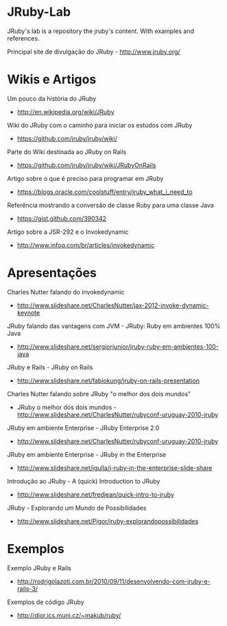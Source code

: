 JRuby-Lab
=========

JRuby's lab is a repository the jruby's content. With examples and references.

Principal site de divulgação do JRuby - http://www.jruby.org/

Wikis e Artigos
===============

Um pouco da história do JRuby
- http://en.wikipedia.org/wiki/JRuby

Wiki do JRuby com o caminho para iniciar os estudos com JRuby
- https://github.com/jruby/jruby/wiki/

Parte do Wiki destinada ao JRuby on Rails
- https://github.com/jruby/jruby/wiki/JRubyOnRails

Artigo sobre o que é preciso para programar em JRuby
- https://blogs.oracle.com/coolstuff/entry/jruby_what_i_need_to

Referência mostrando a conversão de classe Ruby para uma classe Java
- https://gist.github.com/390342

Artigo sobre a JSR-292 e o Invokedynamic
- http://www.infoq.com/br/articles/invokedynamic

Apresentações
=============

Charles Nutter falando do invokedynamic
- http://www.slideshare.net/CharlesNutter/jax-2012-invoke-dynamic-keynote

JRuby falando das vantagens com JVM - JRuby: Ruby em ambientes 100% Java
- http://www.slideshare.net/sergiorjunior/jruby-ruby-em-ambientes-100-java

JRuby e Rails - JRuby on Rails
- http://www.slideshare.net/fabiokung/jruby-on-rails-presentation

Charles Nutter falando sobre JRuby "o melhor dos dois mundos"
- JRuby o melhor dos dois mundos - http://www.slideshare.net/CharlesNutter/rubyconf-uruguay-2010-jruby

JRuby em ambiente Enterprise - JRuby Enterprise 2.0
- http://www.slideshare.net/CharlesNutter/rubyconf-uruguay-2010-jruby

JRuby em ambiente Enterprise - JRuby in the Enterprise
- http://www.slideshare.net/jgulla/j-ruby-in-the-enterprise-slide-share

Introdução ao JRuby - A (quick) Introduction to JRuby
- http://www.slideshare.net/fredjean/quick-intro-to-jruby

JRuby - Explorando um Mundo de Possibilidades
- http://www.slideshare.net/Pigor/jruby-explorandopossibilidades


Exemplos
========

Exemplo JRuby e Rails
- http://rodrigolazoti.com.br/2010/09/11/desenvolvendo-com-jruby-e-rails-3/

Exemplos de código JRuby
- http://dior.ics.muni.cz/~makub/ruby/
